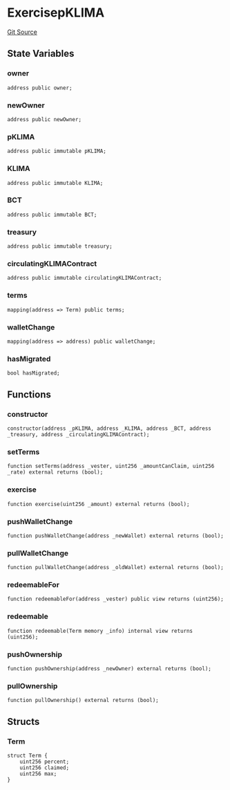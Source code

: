 # ExercisepKLIMA
[Git Source](https://github.com/KlimaDAO/klimadao-solidity/blob/b4fb0f4685d5fe4c80ffc162389dfe0abdfe9f39/src/protocol/pKLIMA/ExercisepKLIMA.sol)


## State Variables
### owner

```solidity
address public owner;
```


### newOwner

```solidity
address public newOwner;
```


### pKLIMA

```solidity
address public immutable pKLIMA;
```


### KLIMA

```solidity
address public immutable KLIMA;
```


### BCT

```solidity
address public immutable BCT;
```


### treasury

```solidity
address public immutable treasury;
```


### circulatingKLIMAContract

```solidity
address public immutable circulatingKLIMAContract;
```


### terms

```solidity
mapping(address => Term) public terms;
```


### walletChange

```solidity
mapping(address => address) public walletChange;
```


### hasMigrated

```solidity
bool hasMigrated;
```


## Functions
### constructor


```solidity
constructor(address _pKLIMA, address _KLIMA, address _BCT, address _treasury, address _circulatingKLIMAContract);
```

### setTerms


```solidity
function setTerms(address _vester, uint256 _amountCanClaim, uint256 _rate) external returns (bool);
```

### exercise


```solidity
function exercise(uint256 _amount) external returns (bool);
```

### pushWalletChange


```solidity
function pushWalletChange(address _newWallet) external returns (bool);
```

### pullWalletChange


```solidity
function pullWalletChange(address _oldWallet) external returns (bool);
```

### redeemableFor


```solidity
function redeemableFor(address _vester) public view returns (uint256);
```

### redeemable


```solidity
function redeemable(Term memory _info) internal view returns (uint256);
```

### pushOwnership


```solidity
function pushOwnership(address _newOwner) external returns (bool);
```

### pullOwnership


```solidity
function pullOwnership() external returns (bool);
```

## Structs
### Term

```solidity
struct Term {
    uint256 percent;
    uint256 claimed;
    uint256 max;
}
```

